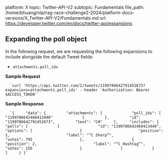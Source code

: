 platform: X
topic: Twitter-API-V2
subtopic: Fundamentals
file_path: /home/bhuang/nlp/rag-race-challenge2-2024/platform-docs-versions/X_Twitter-API-V2/Fundamentals.md
url: https://developer.twitter.com/en/docs/twitter-api/expansions


## Expanding the poll object

In the following request, we are requesting the following expansions to include alongside the default Tweet fields:

* `attachments.poll_ids`

**Sample Request**

      `curl 'https://api.twitter.com/2/tweets/1199786642791452673?expansions=attachments.poll_ids' --header 'Authorization: Bearer $ACCESS_TOKEN'`
    

**Sample Response**

      `{     "data": {         "attachments": {             "poll_ids": [                 "1199786642468413448"             ]         },         "id": "1199786642791452673",         "text": "C#"     },     "includes": {         "polls": [             {                 "id": "1199786642468413448",                 "options": [                     {                         "position": 1,                         "label": "“C Sharp”",                         "votes": 795                     },                     {                         "position": 2,                         "label": "“C Hashtag”",                         "votes": 156                     }                 ]             }         ]     } }`